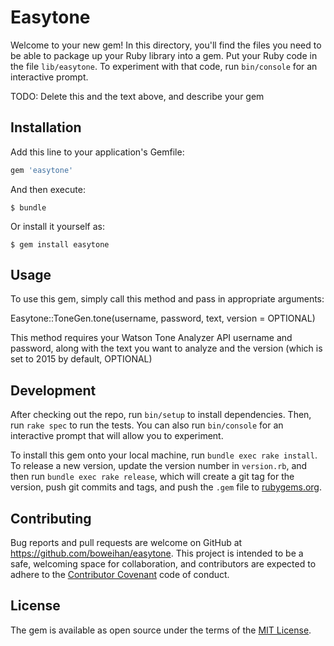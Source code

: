 # Easytone

Welcome to your new gem! In this directory, you'll find the files you need to be able to package up your Ruby library into a gem. Put your Ruby code in the file `lib/easytone`. To experiment with that code, run `bin/console` for an interactive prompt.

TODO: Delete this and the text above, and describe your gem

## Installation

Add this line to your application's Gemfile:

```ruby
gem 'easytone'
```

And then execute:

    $ bundle

Or install it yourself as:

    $ gem install easytone

## Usage

To use this gem, simply call this method and pass in appropriate arguments:

Easytone::ToneGen.tone(username, password, text, version = OPTIONAL)

This method requires your Watson Tone Analyzer API username and password, along with the text you want to analyze and the version (which is set to 2015 by default, OPTIONAL)

## Development

After checking out the repo, run `bin/setup` to install dependencies. Then, run `rake spec` to run the tests. You can also run `bin/console` for an interactive prompt that will allow you to experiment.

To install this gem onto your local machine, run `bundle exec rake install`. To release a new version, update the version number in `version.rb`, and then run `bundle exec rake release`, which will create a git tag for the version, push git commits and tags, and push the `.gem` file to [rubygems.org](https://rubygems.org).

## Contributing

Bug reports and pull requests are welcome on GitHub at https://github.com/boweihan/easytone. This project is intended to be a safe, welcoming space for collaboration, and contributors are expected to adhere to the [Contributor Covenant](http://contributor-covenant.org) code of conduct.


## License

The gem is available as open source under the terms of the [MIT License](http://opensource.org/licenses/MIT).
